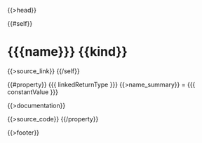 {{>head}}

{{#self}}
# {{{name}}} {{kind}}

{{>source_link}}
{{/self}}

{{#property}}
{{{ linkedReturnType }}} {{>name_summary}} = {{{ constantValue }}}

{{>documentation}}

{{>source_code}}
{{/property}}

{{>footer}}
